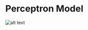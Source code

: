 # Perceptron Model

![alt text](https://github.com/Maxyee/neural-network-and-deep-learning/blob/master/Perceptron/screenshots/output.png)